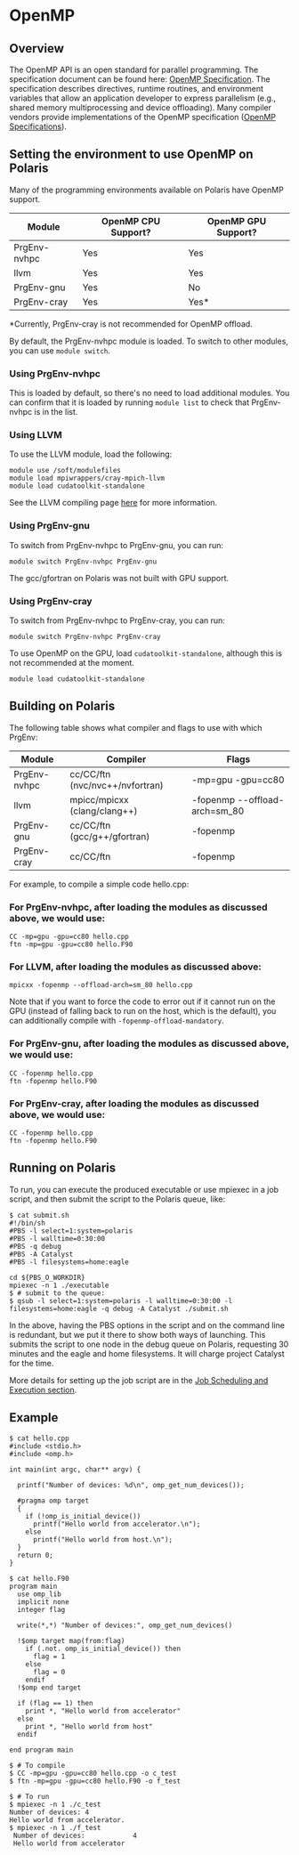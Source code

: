 # OpenMP

## Overview

The OpenMP API is an open standard for parallel programming. The specification document can be found here: [OpenMP Specification](https://www.openmp.org). The specification describes directives, runtime routines, and environment variables that allow an application developer to express parallelism (e.g., shared memory multiprocessing and device offloading). Many compiler vendors provide implementations of the OpenMP specification ([OpenMP Specifications](https://www.openmp.org/specifications)).

## Setting the environment to use OpenMP on Polaris

Many of the programming environments available on Polaris have OpenMP support.

| Module | OpenMP CPU Support? | OpenMP GPU Support? |
| --- | --- | --- |
| PrgEnv-nvhpc | Yes | Yes | 
| llvm | Yes | Yes |
| PrgEnv-gnu | Yes | No |
| PrgEnv-cray | Yes | Yes* |

*Currently, PrgEnv-cray is not recommended for OpenMP offload.

By default, the PrgEnv-nvhpc module is loaded. To switch to other modules, you can use `module switch`.

### Using PrgEnv-nvhpc

This is loaded by default, so there's no need to load additional modules. You can confirm that it is loaded by running `module list` to check that PrgEnv-nvhpc is in the list.

### Using LLVM

To use the LLVM module, load the following:

```
module use /soft/modulefiles
module load mpiwrappers/cray-mpich-llvm
module load cudatoolkit-standalone
```

See the LLVM compiling page [here](../compiling-and-linking/llvm-compilers-polaris.md) for more information.

### Using PrgEnv-gnu

To switch from PrgEnv-nvhpc to PrgEnv-gnu, you can run:

```
module switch PrgEnv-nvhpc PrgEnv-gnu
```

The gcc/gfortran on Polaris was not built with GPU support.

### Using PrgEnv-cray

To switch from PrgEnv-nvhpc to PrgEnv-cray, you can run:

```
module switch PrgEnv-nvhpc PrgEnv-cray
```

To use OpenMP on the GPU, load `cudatoolkit-standalone`, although this is not recommended at the moment.

```
module load cudatoolkit-standalone
```

## Building on Polaris

The following table shows what compiler and flags to use with which PrgEnv:

| Module | Compiler | Flags |
| --- | --- | --- |
| PrgEnv-nvhpc | cc/CC/ftn (nvc/nvc++/nvfortran) | -mp=gpu -gpu=cc80 | 
| llvm | mpicc/mpicxx (clang/clang++) | -fopenmp --offload-arch=sm_80 | 
| PrgEnv-gnu | cc/CC/ftn (gcc/g++/gfortran) | -fopenmp |
| PrgEnv-cray | cc/CC/ftn | -fopenmp |

For example, to compile a simple code hello.cpp:

### For PrgEnv-nvhpc, after loading the modules as discussed above, we would use:

```
CC -mp=gpu -gpu=cc80 hello.cpp
ftn -mp=gpu -gpu=cc80 hello.F90
```

### For LLVM, after loading the modules as discussed above:

```
mpicxx -fopenmp --offload-arch=sm_80 hello.cpp 
```

Note that if you want to force the code to error out if it cannot run on the GPU (instead of falling back to run on the host, which is the default), you can additionally compile with `-fopenmp-offload-mandatory`.

### For PrgEnv-gnu, after loading the modules as discussed above, we would use:

```
CC -fopenmp hello.cpp
ftn -fopenmp hello.F90
```

### For PrgEnv-cray, after loading the modules as discussed above, we would use:

```
CC -fopenmp hello.cpp
ftn -fopenmp hello.F90
```

## Running on Polaris

To run, you can execute the produced executable or use mpiexec in a job script, and then submit the script to the Polaris queue, like:

```
$ cat submit.sh
#!/bin/sh
#PBS -l select=1:system=polaris
#PBS -l walltime=0:30:00
#PBS -q debug 
#PBS -A Catalyst
#PBS -l filesystems=home:eagle

cd ${PBS_O_WORKDIR}
mpiexec -n 1 ./executable
$ # submit to the queue:
$ qsub -l select=1:system=polaris -l walltime=0:30:00 -l filesystems=home:eagle -q debug -A Catalyst ./submit.sh
```

In the above, having the PBS options in the script and on the command line is redundant, but we put it there to show both ways of launching. This submits the script to one node in the debug queue on Polaris, requesting 30 minutes and the eagle and home filesystems. It will charge project Catalyst for the time.

More details for setting up the job script are in the [Job Scheduling and Execution section](../../running-jobs/job-and-queue-scheduling.md).

## Example

```
$ cat hello.cpp
#include <stdio.h>
#include <omp.h>

int main(int argc, char** argv) {

  printf("Number of devices: %d\n", omp_get_num_devices());

  #pragma omp target
  {
    if (!omp_is_initial_device())
      printf("Hello world from accelerator.\n");
    else
      printf("Hello world from host.\n");
  }
  return 0;
}

$ cat hello.F90
program main
  use omp_lib
  implicit none
  integer flag
  
  write(*,*) "Number of devices:", omp_get_num_devices()

  !$omp target map(from:flag)
    if (.not. omp_is_initial_device()) then
      flag = 1
    else
      flag = 0
    endif
  !$omp end target

  if (flag == 1) then
    print *, "Hello world from accelerator"
  else
    print *, "Hello world from host"
  endif

end program main

$ # To compile
$ CC -mp=gpu -gpu=cc80 hello.cpp -o c_test
$ ftn -mp=gpu -gpu=cc80 hello.F90 -o f_test

$ # To run 
$ mpiexec -n 1 ./c_test
Number of devices: 4
Hello world from accelerator.
$ mpiexec -n 1 ./f_test
 Number of devices:            4
 Hello world from accelerator
```